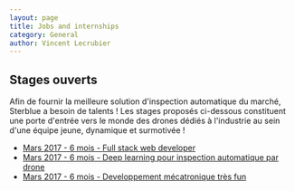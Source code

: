 ```yaml
---
layout: page
title: Jobs and internships
category: General
author: Vincent Lecrubier
---
```


Stages ouverts
--------------

Afin de fournir la meilleure solution d'inspection automatique du marché, Sterblue a besoin de talents ! Les stages proposés ci-dessous constituent une porte d'entrée vers le monde des drones dédiés à l'industrie au sein d'une équipe jeune, dynamique et surmotivée !

  - [Mars 2017 - 6 mois - Full stack web developer](/jobs/2017-03-01-internship-full-stack-web-developer)
  - [Mars 2017 - 6 mois - Deep learning pour inspection automatique par drone](/jobs/2017-03-01-internship-machine-learning-vision)
  - [Mars 2017 - 6 mois - Developpement mécatronique très fun](/jobs/2017-03-01-internship-design-mechatronics)
